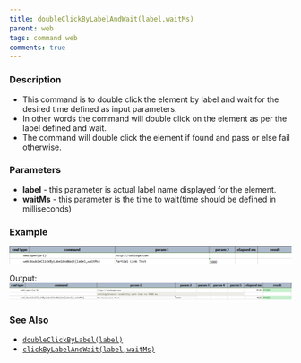 ```yaml
---
title: doubleClickByLabelAndWait(label,waitMs)
parent: web
tags: command web
comments: true
---
```


### Description

- This command is to double click the element by label and wait for the desired time defined as input parameters.
- In other words the command will double click on the element as per the label defined and wait.
- The command will double click the element if found and pass or else fail otherwise.

### Parameters

- **label** - this parameter is actual label name displayed for the element.
- **waitMs** - this parameter is the time to wait(time should be defined in milliseconds)

### Example

![](image/doubleClickByLabelAndWait_01.png)

Output:<br/>
![](image/doubleClickByLabelAndWait_02.png)

### See Also

- [`doubleClickByLabel(label)`](doubleClickByLabel(label))
- [`clickByLabelAndWait(label,waitMs)`](clickByLabelAndWait(label,waitMs))